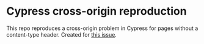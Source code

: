 # Cypress cross-origin reproduction

This repo reproduces a cross-origin problem in Cypress for pages without a content-type header. Created for [this issue](https://github.com/cypress-io/cypress/issues/15929).
